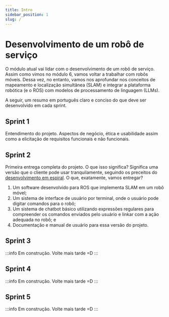 ```yaml
---
title: Intro
sidebar_position: 1
slug: /
---
```


# Desenvolvimento de um robô de serviço

O módulo atual vai lidar com o desenvolvimento de um robô de serviço. Assim como
vimos no módulo 6, vamos voltar a trabalhar com robôs móveis. Dessa vez, no entanto, 
vamos nos aprofundar nos conceitos de mapeamento e localização simultânea (SLAM) 
e integrar a plataforma robótica (e o ROS) com modelos de processamento de linguagem
(LLMs).

A seguir, um resumo em português claro e conciso do que deve ser desenvolvido em 
cada sprint.

## Sprint 1 

Entendimento do projeto. Aspectos de negócio, ética e usabilidade assim como a 
elicitação de requisitos funcionais e não funcionais.

## Sprint 2

Primeira entrega completa do projeto. O que isso significa? Significa uma versão 
que o cliente pode usar tranquilamente, seguindo os preceitos do 
[desenvolvimento em espiral](https://medium.com/contexto-delimitado/o-modelo-em-espiral-de-boehm-ed1d85b7df).
O que, exatamente, vamos entregar?

1. Um software desenvolvido para ROS que implementa SLAM em um robô móvel;
2. Um sistema de interface de usuário por terminal, onde o usuário pode digitar
comandos para o robô;
3. Um sistema de chatbot básico utilizando expressões regulares para compreender
os comandos enviados pelo usuário e linkar com a ação adequada no robô; e
4. Documentação e manual de usuário para essa versão do projeto.

<!-- TODO: Completar com as features de cada sprint -->

## Sprint 3

:::info
Em construção. Volte mais tarde =D
:::

## Sprint 4

:::info
Em construção. Volte mais tarde =D
:::

## Sprint 5

:::info
Em construção. Volte mais tarde =D
:::

